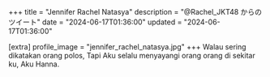 +++
title = "Jennifer Rachel Natasya"
description = "@Rachel_JKT48 からのツイート"
date = "2024-06-17T01:36:00"
updated = "2024-06-17T01:36:00"

[extra]
profile_image = "jennifer_rachel_natasya.jpg"
+++
Walau sering dikatakan orang polos, Tapi Aku selalu menyayangi orang orang di sekitar ku, Aku Hanna.
